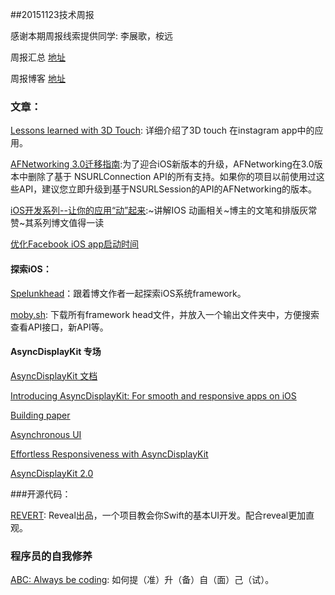 ##20151123技术周报

感谢本期周报线索提供同学: 李展歌，桉远

周报汇总 [地址](https://github.com/BaiduHiDeviOS/iOS-Tech-Weekly)

周报博客 [地址](http://baiduhidevios.github.io/)

### 文章：
[Lessons learned with 3D Touch](http://engineering.instagram.com/posts/465414923641286/lessons-learned-with-3D-touch):  详细介绍了3D touch 在instagram app中的应用。

[AFNetworking 3.0迁移指南](http://www.cocoachina.com/ios/20151022/13831.html):为了迎合iOS新版本的升级，AFNetworking在3.0版本中删除了基于 NSURLConnection API的所有支持。如果你的项目以前使用过这些API，建议您立即升级到基于NSURLSession的API的AFNetworking的版本。

[iOS开发系列--让你的应用“动”起来](http://www.cnblogs.com/kenshincui/p/3972100.html):~讲解IOS 动画相关~博主的文笔和排版灰常赞~其系列博文值得一读

[优化Facebook iOS app启动时间](https://code.facebook.com/posts/1675399786008080/optimizing-facebook-for-ios-start-time/)

#### 探索iOS：

[Spelunkhead](https://www.bignerdranch.com/blog/spelunkhead/)：跟着博文作者一起探索iOS系统framework。

[moby.sh](https://gist.github.com/tvon/5224569): 下载所有framework head文件，并放入一个输出文件夹中，方便搜索查看API接口，新API等。


#### AsyncDisplayKit 专场

[AsyncDisplayKit 文档](http://asyncdisplaykit.org/guide/)

[Introducing AsyncDisplayKit: For smooth and responsive apps on iOS](https://code.facebook.com/posts/721586784561674/introducing-asyncdisplaykit-for-smooth-and-responsive-apps-on-ios/)

[Building paper](https://code.facebook.com/posts/656530327776932/building-paper/)

[Asynchronous UI](https://www.youtube.com/watch?v=h4QDbgB7RLo)

[Effortless Responsiveness with AsyncDisplayKit](https://www.youtube.com/v/ZPL4Nse76oY?vq=hd1080p50)

[AsyncDisplayKit 2.0](https://www.youtube.com/watch?v=RY_X7l1g79Q)

###开源代码：

[REVERT](https://github.com/revealapp/Revert/): Reveal出品，一个项目教会你Swift的基本UI开发。配合reveal更加直观。


### 程序员的自我修养

[ABC: Always be coding](https://medium.com/@davidbyttow/abc-always-be-coding-d5f8051afce2#.ci0q5suo8): 如何提（准）升（备）自（面）己（试）。
